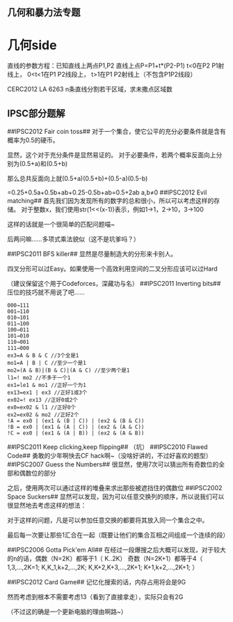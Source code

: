几何和暴力法专题
--------
几何side
========
直线的参数方程：已知直线上两点P1,P2
直线上点P=P1+t*(P2-P1)
t<0在P2 P1射线上，
0<t<1在P1 P2线段上，
t>1在P1 P2射线上（不包含P1P2线段）


CERC2012 LA 6263
n条直线分割若干区域，求未撒点区域数

IPSC部分题解
--------
##IPSC2012 Fair coin toss##
对于一个集合，使它公平的充分必要条件就是含有概率为0.5的硬币。

显然，这个对于充分条件是显然易证的。
对于必要条件，若两个概率反面向上分别为(0.5+a)和(0.5+b)

那么总共反面向上就(0.5+a)(0.5+b)+(0.5-a)(0.5-b)

=0.25+0.5a+0.5b+ab+0.25-0.5b+ab=0.5+2ab a,b≠0
##IPSC2012 Evil matching##
首先我们因为发现所有的数字的总和很小，所以可以考虑这样的存储。
对于整数x，我们使用str(1<<(x-1))表示，例如1→1，2→10，3→100

这样的话就是一个很简单的匹配问题喵~

后两问嘛……多项式乘法貌似（这不是坑爹吗？）

##IPSC2011 BFS killer##
显然是尽量制造大的分形来卡别人。

四叉分形可以过Easy。如果使用一个高效利用空间的二叉分形应该可以过Hard

（建议保留这个用于Codeforces，深藏功与名）
##IPSC2011 Inverting bits##
压位的技巧就不用说了吧……
```
000→111 
001→110 
010→101 
011→100  
100→011 
101→010 
110→001 
111→000 
ex3=A & B & C //3个全是1
mo1=A | B | C //至少一个是1
mo2=(A & B)|(B & C)|(A & C) //至少两个是1
l1=! mo2 //不多于一个1
ex1=le1 & mo1 //正好一个为1
ex13=ex1 | ex3 //正好1或3个
ex02=! ex13 //正好0或2个
ex0=ex02 & l1 //正好0个
ex2=ex02 & mo2 //正好2个
!A = ex0 | (ex1 & (B | C)) | (ex2 & (B & C))
!B = ex0 | (ex1 & (A | C)) | (ex2 & (A & C))
!C = ex0 | (ex1 & (A | B)) | (ex2 & (A & B))
```
##IPSC2011 Keep clicking,keep flipping##
（坑）
##IPSC2010 Flawed Code##
勇敢的少年啊快去CF hack啊~（没啥好讲的，不过好喜欢的题型）
##IPSC2007 Guess the Numbers##
很显然，使用7次可以猜出所有奇数位的全部和偶数位的部分

之后，使用两次可以通过这样的堆叠来求出那些被遮挡住的偶数位
##IPSC2002 Space Suckers##
显然可以发现，因为可以任意交换列的顺序，所以说我们可以很显然地去考虑这样的想法：

对于这样的问题，凡是可以参加任意交换的都要将其放入同一个集合之中。

最后每一次要让那些1汇合在一起（既要让他们的集合互相之间组成一个连续的段）

##IPSC2006 Gotta Pick'em All##
在经过一段爆搜之后大概可以发现，对于较大的n的话，偶数（N=2K）都等于1（ K..2K）
奇数（N=2K+1）都等于4（
1,3,...,2K=1;
K,K_1,k+2,...,2K;
K,K+2,K+3,...,2K+1;
K+1,k+2,...,2K+1;
）

##IPSC2012 Card Game##
记忆化搜索的话，内存占用将会是9G

然而考虑到根本不需要考虑13（看到了直接拿走），实际只会有2G

（不过这的确是一个更新电脑的理由啊路~）
